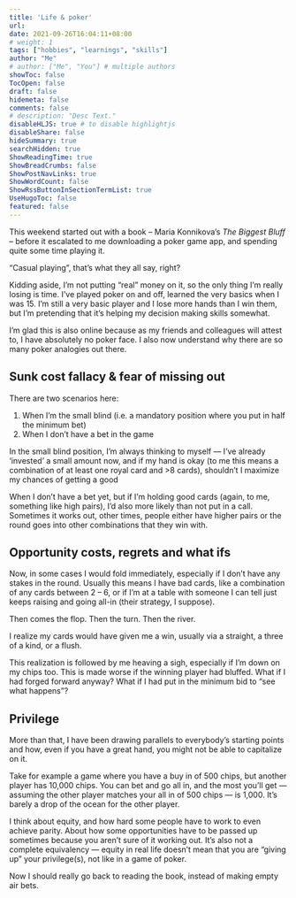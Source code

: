 ```yaml
---
title: 'Life & poker'
url: 
date: 2021-09-26T16:04:11+08:00
# weight: 1
tags: ["hobbies", "learnings", "skills"]
author: "Me"
# author: ["Me", "You"] # multiple authors
showToc: false
TocOpen: false
draft: false
hidemeta: false
comments: false
# description: "Desc Text."
disableHLJS: true # to disable highlightjs
disableShare: false
hideSummary: true
searchHidden: true
ShowReadingTime: true
ShowBreadCrumbs: false
ShowPostNavLinks: true
ShowWordCount: false
ShowRssButtonInSectionTermList: true
UseHugoToc: false
featured: false
---
```


This weekend started out with a book – Maria Konnikova’s *The Biggest Bluff* – before it escalated to me downloading a poker game app, and spending quite some time playing it.

“Casual playing”, that’s what they all say, right?

Kidding aside, I’m not putting “real” money on it, so the only thing I’m really losing is time. I’ve played poker on and off, learned the very basics when I was 15. I’m still a very basic player and I lose more hands than I win them, but I’m pretending that it’s helping my decision making skills somewhat.

I’m glad this is also online because as my friends and colleagues will attest to, I have absolutely no poker face. I also now understand why there are so many poker analogies out there.

## Sunk cost fallacy & fear of missing out

There are two scenarios here:

1. When I’m the small blind (i.e. a mandatory position where you put in half the minimum bet)
2. When I don’t have a bet in the game

In the small blind position, I’m always thinking to myself — I’ve already ‘invested’ a small amount now, and if my hand is okay (to me this means a combination of at least one royal card and >8 cards), shouldn’t I maximize my chances of getting a good

When I don’t have a bet yet, but if I’m holding good cards (again, to me, something like high pairs), I’d also more likely than not put in a call. Sometimes it works out, other times, people either have higher pairs or the round goes into other combinations that they win with.

## Opportunity costs, regrets and what ifs

Now, in some cases I would fold immediately, especially if I don’t have any stakes in the round. Usually this means I have bad cards, like a combination of any cards between 2 – 6, or if I’m at a table with someone I can tell just keeps raising and going all-in (their strategy, I suppose).

Then comes the flop. Then the turn. Then the river.

I realize my cards would have given me a win, usually via a straight, a three of a kind, or a flush.

This realization is followed by me heaving a sigh, especially if I’m down on my chips too. This is made worse if the winning player had bluffed. What if I had forged forward anyway? What if I had put in the minimum bid to “see what happens”?

## Privilege

More than that, I have been drawing parallels to everybody’s starting points and how, even if you have a great hand, you might not be able to capitalize on it.

Take for example a game where you have a buy in of 500 chips, but another player has 10,000 chips. You can bet and go all in, and the most you’ll get — assuming the other player matches your all in of 500 chips — is 1,000. It’s barely a drop of the ocean for the other player.

I think about equity, and how hard some people have to work to even achieve parity. About how some opportunities have to be passed up sometimes because you aren’t sure of it working out. It’s also not a complete equivalency — equity in real life doesn’t mean that you are “giving up” your privilege(s), not like in a game of poker.

Now I should really go back to reading the book, instead of making empty air bets.